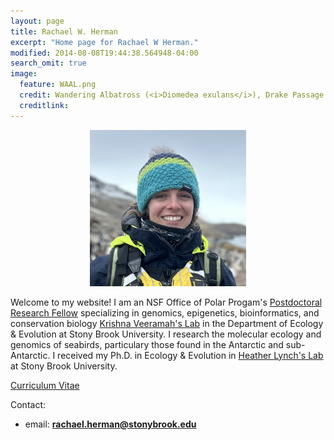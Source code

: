 ```yaml
---
layout: page
title: Rachael W. Herman
excerpt: "Home page for Rachael W Herman."
modified: 2014-08-08T19:44:38.564948-04:00
search_omit: true
image:
  feature: WAAL.png
  credit: Wandering Albatross (<i>Diomedea exulans</i>), Drake Passage 
  creditlink: 
---
```


<center><img src="images/headshot.png" alt="Rachael" width="250" height="250"></center>


Welcome to my website! I am an NSF Office of Polar Progam's <a href="https://www.nsf.gov/geo/opp/postdoctoral-awardees#2023-awardees-231/">Postdoctoral Research Fellow</a> specializing in genomics, epigenetics, bioinformatics, and conservation biology  <a href="https://you.stonybrook.edu/veeramahlab/">Krishna Veeramah's Lab</a> in the Department of Ecology & Evolution at Stony Brook University. I research the molecular ecology and genomics of seabirds, particulary those found in the Antarctic and sub-Antarctic. I received my Ph.D. in Ecology & Evolution in <a href="https://www.lynchlab.com/">Heather Lynch's Lab</a> at Stony Brook University. 

<div markdown="0"><a href="http://rachaelherman.github.io/research/Rachael_Herman_CV_2025.pdf" class="btn">Curriculum Vitae</a></div>

Contact:

* email: <a href="mailto:rachael.herman@stonybrook.edu" target="_blank"><b>rachael.herman@stonybrook.edu</b></a>


